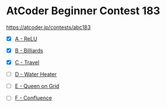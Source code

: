 # AtCoder Beginner Contest 183

https://atcoder.jp/contests/abc183

- [x] [A - ReLU](https://atcoder.jp/contests/abc183/tasks/abc183_a)

- [x] [B - Billiards](https://atcoder.jp/contests/abc183/tasks/abc183_b)

- [x] [C - Travel](https://atcoder.jp/contests/abc183/tasks/abc183_c)

- [ ] [D - Water Heater](https://atcoder.jp/contests/abc183/tasks/abc183_d)

- [ ] [E - Queen on Grid](https://atcoder.jp/contests/abc183/tasks/abc183_e)

- [ ] [F - Confluence](https://atcoder.jp/contests/abc183/tasks/abc183_f)
